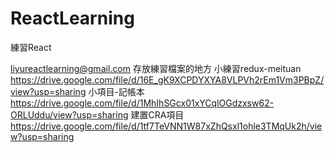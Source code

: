 # ReactLearning
 練習React

liyureactlearning@gmail.com 存放練習檔案的地方
小練習redux-meituan  https://drive.google.com/file/d/16E_gK9XCPDYXYA8VLPVh2rEm1Vm3PBpZ/view?usp=sharing
小項目-記帳本        https://drive.google.com/file/d/1MhIhSGcx01xYCqlOGdzxsw62-ORLUddu/view?usp=sharing
建置CRA項目          https://drive.google.com/file/d/1tf7TeVNN1W87xZhQsxl1ohle3TMqUk2h/view?usp=sharing
